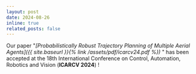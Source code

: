 ```yaml
---
layout: post
date: 2024-08-26
inline: true
related_posts: false
---
```


Our paper  "_[Probabilistically Robust Trajectory Planning of Multiple Aerial Agents]({{ site.baseurl }}{% link /assets/pdf/icarcv24.pdf %})_ " has been accepted at the 18th International Conference on Control, Automation, Robotics and Vision (<b>ICARCV 2024</b>) !